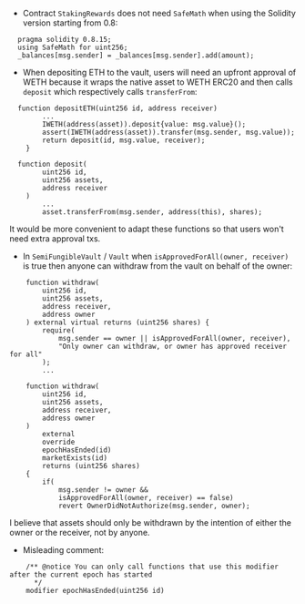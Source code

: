 * Contract ```StakingRewards``` does not need ```SafeMath``` when using the Solidity version starting from 0.8:
```solidity
  pragma solidity 0.8.15;
  using SafeMath for uint256;
  _balances[msg.sender] = _balances[msg.sender].add(amount);
```

* When depositing ETH to the vault, users will need an upfront approval of WETH because it wraps the native asset to WETH ERC20 and then calls ```deposit``` which respectively calls ```transferFrom```:
```solidity
  function depositETH(uint256 id, address receiver)
        ...
        IWETH(address(asset)).deposit{value: msg.value}();
        assert(IWETH(address(asset)).transfer(msg.sender, msg.value));
        return deposit(id, msg.value, receiver);
    }
    
  function deposit(
        uint256 id,
        uint256 assets,
        address receiver
    )
        ...
        asset.transferFrom(msg.sender, address(this), shares);
```
It would be more convenient to adapt these functions so that users won't need extra approval txs.

* In ```SemiFungibleVault``` / ```Vault``` when ```isApprovedForAll(owner, receiver)``` is true then anyone can withdraw from the vault on behalf of the owner:
```solidity
    function withdraw(
        uint256 id,
        uint256 assets,
        address receiver,
        address owner
    ) external virtual returns (uint256 shares) {
        require(
            msg.sender == owner || isApprovedForAll(owner, receiver),
            "Only owner can withdraw, or owner has approved receiver for all"
        );
        ...
```
```solidity
    function withdraw(
        uint256 id,
        uint256 assets,
        address receiver,
        address owner
    )
        external
        override
        epochHasEnded(id)
        marketExists(id)
        returns (uint256 shares)
    {
        if(
            msg.sender != owner &&
            isApprovedForAll(owner, receiver) == false)
            revert OwnerDidNotAuthorize(msg.sender, owner);
```
I believe that assets should only be withdrawn by the intention of either the owner or the receiver, not by anyone.

* Misleading comment:
```solidity
    /** @notice You can only call functions that use this modifier after the current epoch has started
      */
    modifier epochHasEnded(uint256 id)
```